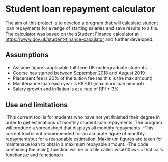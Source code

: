 # Student loan repayment calculator

The aim of this project is to develop a program that will calculate student loan repayments for a range of starting salaries and save results to a file. The calculator was based on the sStudent Finance calculator at : https://www.gov.uk/student-finance-calculator and further developed.

## Assumptions

- Assume figures applicable full-time UK undergraduate students
- Course has started between September 2018 and August 2019
- Placement fee is 20% of the tuition fee (as this is the max amount) 
- Maintenance loan each year is £8700 (maximum loan amount)
- Salary growth and inflation is at a rate of RPI + 3%

## Use and limitations

-This current tool is for students who have not yet finished their degree in order to get estimations of monthly student loan repayments. The program will produce a spreadsheet that displays all monthly repayments. 
-This current tool is not recommended for an accurate figure of monthly repaymentsbut for a reasonable estimation. Maximum figures are taken for maintenace loan to obtain a maximum repayable amount.
-The code containing the main() function will be in a file called wsa010cwk.c that calls functions.c and functions.h
